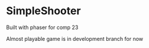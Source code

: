 # SimpleShooter
Built with phaser for comp 23

Almost playable game is in development branch for now

